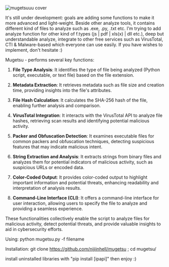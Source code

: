 ![mugetsuuu cover](https://github.com/nijiinhell/Mugetsu/assets/82414193/f8655ff4-75d5-4747-8747-9a1023faac15)

It's still under development: goals are adding some functions to make it more advanced and light-weight. Beside other analyze tools, it contains different kind of files to analyze such as .exe, .py, .txt etc.
I'm trying to add analyze function for other kind of f.types (js | pdf | xls(x) | dll etc.), deep but understandable analyze, integrate to other free services such as VirusTotal, CTI & Malware-based which everyone can use easily.
If you have wishes to implement, don't hesitate :)

Mugetsu - performs several key functions:

1. **File Type Analysis**: It identifies the type of file being analyzed (Python script, executable, or text file) based on the file extension.

2. **Metadata Extraction**: It retrieves metadata such as file size and creation time, providing insights into the file's attributes.

3. **File Hash Calculation**: It calculates the SHA-256 hash of the file, enabling further analysis and comparison.

4. **VirusTotal Integration**: It interacts with the VirusTotal API to analyze file hashes, retrieving scan results and identifying potential malicious activity.

5. **Packer and Obfuscation Detection**: It examines executable files for common packers and obfuscation techniques, detecting suspicious features that may indicate malicious intent.

6. **String Extraction and Analysis**: It extracts strings from binary files and analyzes them for potential indicators of malicious activity, such as suspicious URLs or encoded data.

7. **Color-Coded Output**: It provides color-coded output to highlight important information and potential threats, enhancing readability and interpretation of analysis results.

8. **Command-Line Interface (CLI)**: It offers a command-line interface for user interaction, allowing users to specify the file to analyze and providing a seamless experience.

These functionalities collectively enable the script to analyze files for malicious activity, detect potential threats, and provide valuable insights to aid in cybersecurity efforts.

Using: 
python mugetsu.py -f filename

Installation:
git clone https://github.com/nijiinhell/mugetsu ; cd mugetsu/

install uninstalled libraries with "pip install [ipapi]" then enjoy :)
